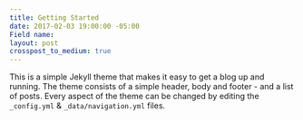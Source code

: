 ```yaml
---
title: Getting Started
date: 2017-02-03 19:00:00 -05:00
Field name: 
layout: post
crosspost_to_medium: true
---
```


This is a simple Jekyll theme that makes it easy to get a blog up and running. The theme consists of a simple header, body and footer - and a list of posts. Every aspect of the theme can be changed by editing the `_config.yml` & `_data/navigation.yml` files.


